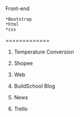 Front-end 

    *Bootstrap  
    *html  
    *css
=============
1. Temperature Conversion  

2. Shopee    
3.  Web  
   
4.  BuildSchool Blog  
5. News  
6. Trello

